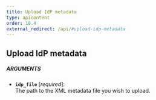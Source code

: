 ```yaml
---
title: Upload IdP metadata
type: apicontent
order: 18.4
external_redirect: /api/#upload-idp-metadata
---
```


## Upload IdP metadata

##### ARGUMENTS
* **`idp_file`** [*required*]:  
     The path to the XML metadata file you wish to upload.

